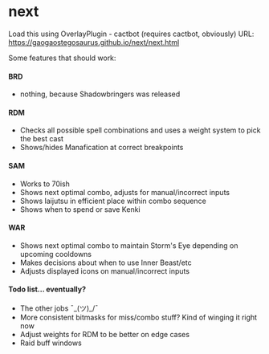 # next

Load this using
OverlayPlugin - cactbot (requires cactbot, obviously)
URL: https://gaogaostegosaurus.github.io/next/next.html

Some features that should work:

#### BRD
- nothing, because Shadowbringers was released

#### RDM
- Checks all possible spell combinations and uses a weight system to pick the best cast
- Shows/hides Manafication at correct breakpoints

#### SAM
- Works to 70ish
- Shows next optimal combo, adjusts for manual/incorrect inputs
- Shows Iaijutsu in efficient place within combo sequence
- Shows when to spend or save Kenki

#### WAR
- Shows next optimal combo to maintain Storm's Eye depending on upcoming cooldowns
- Makes decisions about when to use Inner Beast/etc
- Adjusts displayed icons on manual/incorrect inputs

#### Todo list... eventually?
- The other jobs ¯\_(ツ)_/¯
- More consistent bitmasks for miss/combo stuff? Kind of winging it right now
- Adjust weights for RDM to be better on edge cases
- Raid buff windows
